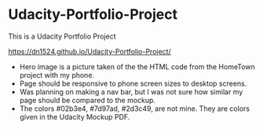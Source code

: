 # Udacity-Portfolio-Project
This is a Udacity Portfolio Project


https://dn1524.github.io/Udacity-Portfolio-Project/

- Hero image is a picture taken of the the HTML code from the HomeTown project with my phone.
- Page should be responsive to phone screen sizes to desktop screens.
- Was planning on making a nav bar, but I was not sure how similar my page should be compared to the mockup.
- The colors #02b3e4, #7d97ad, #2d3c49, are not mine. They are colors given in the Udacity Mockup PDF.
